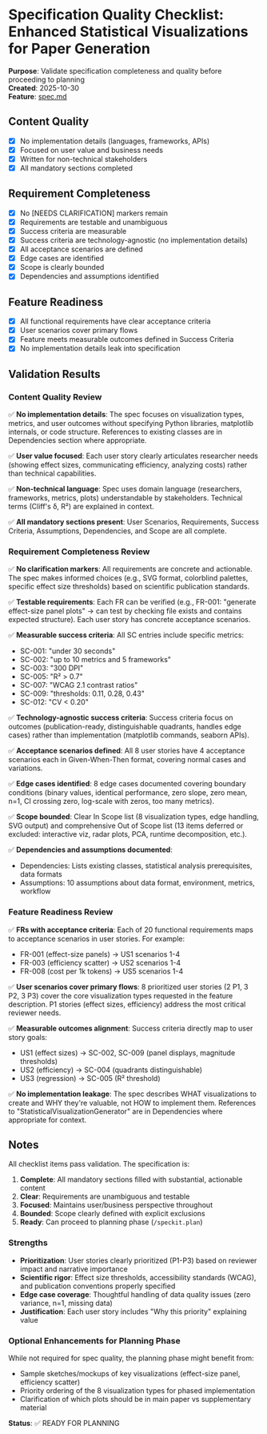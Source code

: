 # Specification Quality Checklist: Enhanced Statistical Visualizations for Paper Generation

**Purpose**: Validate specification completeness and quality before proceeding to planning  
**Created**: 2025-10-30  
**Feature**: [spec.md](../spec.md)

## Content Quality

- [x] No implementation details (languages, frameworks, APIs)
- [x] Focused on user value and business needs
- [x] Written for non-technical stakeholders
- [x] All mandatory sections completed

## Requirement Completeness

- [x] No [NEEDS CLARIFICATION] markers remain
- [x] Requirements are testable and unambiguous
- [x] Success criteria are measurable
- [x] Success criteria are technology-agnostic (no implementation details)
- [x] All acceptance scenarios are defined
- [x] Edge cases are identified
- [x] Scope is clearly bounded
- [x] Dependencies and assumptions identified

## Feature Readiness

- [x] All functional requirements have clear acceptance criteria
- [x] User scenarios cover primary flows
- [x] Feature meets measurable outcomes defined in Success Criteria
- [x] No implementation details leak into specification

## Validation Results

### Content Quality Review

✅ **No implementation details**: The spec focuses on visualization types, metrics, and user outcomes without specifying Python libraries, matplotlib internals, or code structure. References to existing classes are in Dependencies section where appropriate.

✅ **User value focused**: Each user story clearly articulates researcher needs (showing effect sizes, communicating efficiency, analyzing costs) rather than technical capabilities.

✅ **Non-technical language**: Spec uses domain language (researchers, frameworks, metrics, plots) understandable by stakeholders. Technical terms (Cliff's δ, R²) are explained in context.

✅ **All mandatory sections present**: User Scenarios, Requirements, Success Criteria, Assumptions, Dependencies, and Scope are all complete.

### Requirement Completeness Review

✅ **No clarification markers**: All requirements are concrete and actionable. The spec makes informed choices (e.g., SVG format, colorblind palettes, specific effect size thresholds) based on scientific publication standards.

✅ **Testable requirements**: Each FR can be verified (e.g., FR-001: "generate effect-size panel plots" → can test by checking file exists and contains expected structure). Each user story has concrete acceptance scenarios.

✅ **Measurable success criteria**: All SC entries include specific metrics:
- SC-001: "under 30 seconds"
- SC-002: "up to 10 metrics and 5 frameworks"  
- SC-003: "300 DPI"
- SC-005: "R² > 0.7"
- SC-007: "WCAG 2.1 contrast ratios"
- SC-009: "thresholds: 0.11, 0.28, 0.43"
- SC-012: "CV < 0.20"

✅ **Technology-agnostic success criteria**: Success criteria focus on outcomes (publication-ready, distinguishable quadrants, handles edge cases) rather than implementation (matplotlib commands, seaborn APIs).

✅ **Acceptance scenarios defined**: All 8 user stories have 4 acceptance scenarios each in Given-When-Then format, covering normal cases and variations.

✅ **Edge cases identified**: 8 edge cases documented covering boundary conditions (binary values, identical performance, zero slope, zero mean, n=1, CI crossing zero, log-scale with zeros, too many metrics).

✅ **Scope bounded**: Clear In Scope list (8 visualization types, edge handling, SVG output) and comprehensive Out of Scope list (13 items deferred or excluded: interactive viz, radar plots, PCA, runtime decomposition, etc.).

✅ **Dependencies and assumptions documented**: 
- Dependencies: Lists existing classes, statistical analysis prerequisites, data formats
- Assumptions: 10 assumptions about data format, environment, metrics, workflow

### Feature Readiness Review

✅ **FRs with acceptance criteria**: Each of 20 functional requirements maps to acceptance scenarios in user stories. For example:
- FR-001 (effect-size panels) → US1 scenarios 1-4
- FR-003 (efficiency scatter) → US2 scenarios 1-4
- FR-008 (cost per 1k tokens) → US5 scenarios 1-4

✅ **User scenarios cover primary flows**: 8 prioritized user stories (2 P1, 3 P2, 3 P3) cover the core visualization types requested in the feature description. P1 stories (effect sizes, efficiency) address the most critical reviewer needs.

✅ **Measurable outcomes alignment**: Success criteria directly map to user story goals:
- US1 (effect sizes) → SC-002, SC-009 (panel displays, magnitude thresholds)
- US2 (efficiency) → SC-004 (quadrants distinguishable)
- US3 (regression) → SC-005 (R² threshold)

✅ **No implementation leakage**: The spec describes WHAT visualizations to create and WHY they're valuable, not HOW to implement them. References to "StatisticalVisualizationGenerator" are in Dependencies where appropriate for context.

## Notes

All checklist items pass validation. The specification is:

1. **Complete**: All mandatory sections filled with substantial, actionable content
2. **Clear**: Requirements are unambiguous and testable
3. **Focused**: Maintains user/business perspective throughout
4. **Bounded**: Scope clearly defined with explicit exclusions
5. **Ready**: Can proceed to planning phase (`/speckit.plan`)

### Strengths

- **Prioritization**: User stories clearly prioritized (P1-P3) based on reviewer impact and narrative importance
- **Scientific rigor**: Effect size thresholds, accessibility standards (WCAG), and publication conventions properly specified
- **Edge case coverage**: Thoughtful handling of data quality issues (zero variance, n=1, missing data)
- **Justification**: Each user story includes "Why this priority" explaining value

### Optional Enhancements for Planning Phase

While not required for spec quality, the planning phase might benefit from:

- Sample sketches/mockups of key visualizations (effect-size panel, efficiency scatter)
- Priority ordering of the 8 visualization types for phased implementation
- Clarification of which plots should be in main paper vs supplementary material

**Status**: ✅ READY FOR PLANNING
